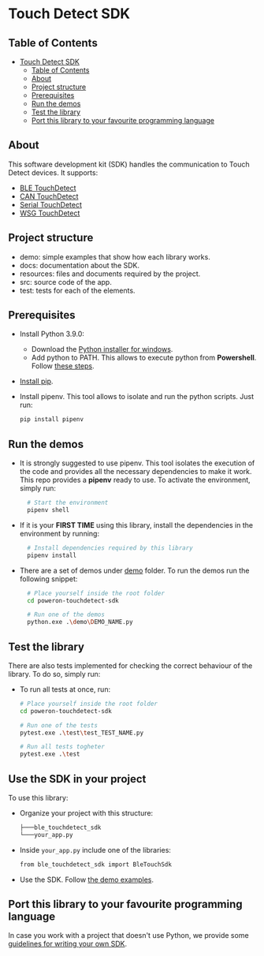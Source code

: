 # Touch Detect SDK

## Table of Contents

- [Touch Detect SDK](#touch-detect-sdk)
  - [Table of Contents](#table-of-contents)
  - [About](#about)
  - [Project structure](#project-structure)
  - [Prerequisites](#prerequisites)
  - [Run the demos](#run-the-demos)
  - [Test the library](#test-the-library)
  - [Port this library to your favourite programming language](#port-this-library-to-your-favourite-programming-language)

## About

This software development kit (SDK) handles the communication to Touch Detect devices. It supports:

- [BLE TouchDetect](docs\ble_touch_detect.md)
- [CAN TouchDetect](docs\can_touch_detect.md)
- [Serial TouchDetect](docs\serial_touch_detect.md)
- [WSG TouchDetect](docs\wsg_touch_detect.md)

## Project structure

- demo: simple examples that show how each library works.
- docs: documentation about the SDK.
- resources: files and documents required by the project.
- src: source code of the app.
- test: tests for each of the elements.

## Prerequisites

- Install Python 3.9.0:
  - Download the [Python installer for windows](https://www.python.org/downloads/release/python-390/).
  - Add python to PATH. This allows to execute python from **Powershell**. Follow [these steps](https://datatofish.com/add-python-to-windows-path/).

- [Install pip](https://phoenixnap.com/kb/install-pip-windows).

- Install pipenv. This tool allows to isolate and run the python scripts. Just run:

  ```bash
  pip install pipenv
  ```

## Run the demos

- It is strongly suggested to use pipenv. This tool isolates the execution of the code and provides all the necessary dependencies to make it work. This repo provides a **pipenv** ready to use. To activate the environment, simply run:

  ```bash
    # Start the environment
    pipenv shell
  ```

- If it is your **FIRST TIME** using this library, install the dependencies in the environment by running:

  ```bash
    # Install dependencies required by this library
    pipenv install
  ```

- There are a set of demos under [demo](demo) folder. To run the demos run the following snippet:

  ```bash
    # Place yourself inside the root folder
    cd poweron-touchdetect-sdk

    # Run one of the demos
    python.exe .\demo\DEMO_NAME.py
  ```

## Test the library

There are also tests implemented for checking the correct behaviour of the library. To do so, simply run:

- To run all tests at once, run:

    ```bash
    # Place yourself inside the root folder
    cd poweron-touchdetect-sdk

    # Run one of the tests
    pytest.exe .\test\test_TEST_NAME.py

    # Run all tests togheter
    pytest.exe .\test
  ```

## Use the SDK in your project

To use this library:

- Organize your project with this structure:

  ```bash
  ├───ble_touchdetect_sdk
  └───your_app.py
  ```

- Inside `your_app.py` include one of the libraries:

  ```bash
  from ble_touchdetect_sdk import BleTouchSdk
  ```

- Use the SDK. Follow [the demo examples](demo).

## Port this library to your favourite programming language

In case you work with a project that doesn't use Python, we provide some [guidelines for writing your own SDK](docs\write_your_own_sdk.md).
